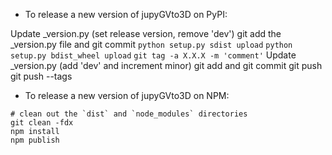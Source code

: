 - To release a new version of jupyGVto3D on PyPI:

Update _version.py (set release version, remove 'dev')
git add the _version.py file and git commit
`python setup.py sdist upload`
`python setup.py bdist_wheel upload`
`git tag -a X.X.X -m 'comment'`
Update _version.py (add 'dev' and increment minor)
git add and git commit
git push
git push --tags

- To release a new version of jupyGVto3D on NPM:

```
# clean out the `dist` and `node_modules` directories
git clean -fdx
npm install
npm publish
```